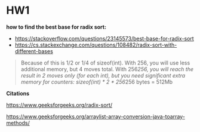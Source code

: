 # HW1

**how to find the best base for radix sort:** 

* https://stackoverflow.com/questions/23145573/best-base-for-radix-sort
* https://cs.stackexchange.com/questions/108482/radix-sort-with-different-bases

> Because of this is 1/2 or 1/4 of sizeof(int). With 256, you will use less additional memory, but 4 moves total. With 256*256, you will reach the result in 2 moves only (for each int), but you need significant extra memory for counters: sizeof(int) * 2 * 256*256 bytes = 512Mb



**Citations** 

https://www.geeksforgeeks.org/radix-sort/

https://www.geeksforgeeks.org/arraylist-array-conversion-java-toarray-methods/